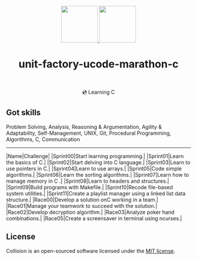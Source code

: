 <p align="center">
    <a href="https://unitfactory.net/en/" target="_blank">
        <img src="https://github.com/slava-pleshkov/unit-factory-ucode/blob/master/.git_images/unit_logo.png?raw=true" height="100px">
    </a>
    <a href="https://ucode.world/en/" target="_blank">
        <img src="https://github.com/slava-pleshkov/unit-factory-ucode/blob/master/.git_images/ucode_logo.png?raw=true" height="100px">
    </a>
    <h1 align="center">unit-factory-ucode-marathon-c</h1>
    <br>
</p>
<p align="center">💿 Learning C</p>

## Got skills

Problem Solving, Analysis, Reasoning & Argumentation, Agility & Adaptability, Self-Management, UNIX, Git, Procedural Programming, Algorithms, C, Communication

<hr>

|Name|Challenge|
|Sprint00|Start learning programming.|
|Sprint01|Learn the basics of C.|
|Sprint02|Start delving into C language.|
|Sprint03|Learn to use pointers in C.|
|Sprint04|Learn to use arrays.|
|Sprint05|Code simple algorithms.|
|Sprint06|Learn the sorting algorithms.|
|Sprint07|Learn how to manage memory in C .|
|Sprint08|Learn to headers and structures.|
|Sprint09|Build programs with Makefile.|
|Sprint10|Recode file-based system utilities.|
|Sprint11|Create a playlist manager using a linked list data structure.|
|Race00|Develop a solution onC  working in a team.|
|Race01|Manage your teamwork to succeed with the solution.|
|Race02|Develop decryption algorithm.|
|Race03|Analyze poker hand combinations.|
|Race05|Create a screensaver in terminal using ncurses.|

## License

Collision is an open-sourced software licensed under the [MIT license](LICENSE.md).
